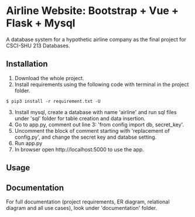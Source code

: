 # Airline Website: Bootstrap + Vue + Flask + Mysql
A database system for a hypothetic airline company as the final project for CSCI-SHU 213 Databases.

## Installation
1. Download the whole project.
2. Install requirements using the following code with terminal in the project folder.
```
$ pip3 install -r requirement.txt -U
```
3. Install mysql, create a database with name 'airline' and run sql files under 'sql' folder for table creation and data insertion.
4. Go to app.py, comment out line 3: 'from config import db, secret_key'.
5. Uncomment the block of comment starting with 'replacement of config.py', and change the secret key and databse setting.
6. Run app.py
7. In browser open http://localhost:5000 to use the app.

## Usage

## Documentation
For full documentation (project requirements, ER diagram, relational diagram and all use cases), look under 'documentation' folder.

